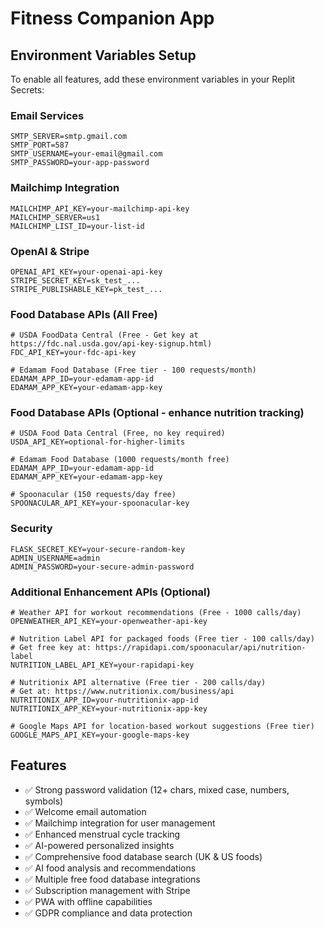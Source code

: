 # Fitness Companion App

## Environment Variables Setup

To enable all features, add these environment variables in your Replit Secrets:

### Email Services
```
SMTP_SERVER=smtp.gmail.com
SMTP_PORT=587
SMTP_USERNAME=your-email@gmail.com
SMTP_PASSWORD=your-app-password
```

### Mailchimp Integration
```
MAILCHIMP_API_KEY=your-mailchimp-api-key
MAILCHIMP_SERVER=us1
MAILCHIMP_LIST_ID=your-list-id
```

### OpenAI & Stripe
```
OPENAI_API_KEY=your-openai-api-key
STRIPE_SECRET_KEY=sk_test_...
STRIPE_PUBLISHABLE_KEY=pk_test_...
```

### Food Database APIs (All Free)
```
# USDA FoodData Central (Free - Get key at https://fdc.nal.usda.gov/api-key-signup.html)
FDC_API_KEY=your-fdc-api-key

# Edamam Food Database (Free tier - 100 requests/month)
EDAMAM_APP_ID=your-edamam-app-id
EDAMAM_APP_KEY=your-edamam-app-key
```

### Food Database APIs (Optional - enhance nutrition tracking)
```
# USDA Food Data Central (Free, no key required)
USDA_API_KEY=optional-for-higher-limits

# Edamam Food Database (1000 requests/month free)
EDAMAM_APP_ID=your-edamam-app-id
EDAMAM_APP_KEY=your-edamam-app-key

# Spoonacular (150 requests/day free)
SPOONACULAR_API_KEY=your-spoonacular-key
```

### Security
```
FLASK_SECRET_KEY=your-secure-random-key
ADMIN_USERNAME=admin
ADMIN_PASSWORD=your-secure-admin-password
```

### Additional Enhancement APIs (Optional)
```
# Weather API for workout recommendations (Free - 1000 calls/day)
OPENWEATHER_API_KEY=your-openweather-api-key

# Nutrition Label API for packaged foods (Free tier - 100 calls/day)
# Get free key at: https://rapidapi.com/spoonacular/api/nutrition-label
NUTRITION_LABEL_API_KEY=your-rapidapi-key

# Nutritionix API alternative (Free tier - 200 calls/day)
# Get at: https://www.nutritionix.com/business/api
NUTRITIONIX_APP_ID=your-nutritionix-app-id
NUTRITIONIX_APP_KEY=your-nutritionix-app-key

# Google Maps API for location-based workout suggestions (Free tier)
GOOGLE_MAPS_API_KEY=your-google-maps-key
```

## Features

- ✅ Strong password validation (12+ chars, mixed case, numbers, symbols)
- ✅ Welcome email automation
- ✅ Mailchimp integration for user management
- ✅ Enhanced menstrual cycle tracking
- ✅ AI-powered personalized insights
- ✅ Comprehensive food database search (UK & US foods)
- ✅ AI food analysis and recommendations
- ✅ Multiple free food database integrations
- ✅ Subscription management with Stripe
- ✅ PWA with offline capabilities
- ✅ GDPR compliance and data protection
